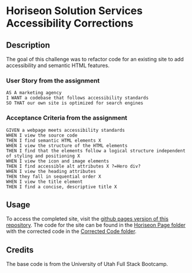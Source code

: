 # Horiseon Solution Services Accessibility Corrections
## Description
The goal of this challenge was to refactor code for an existing site to add accessibility and semantic HTML features.
### User Story from the assignment
```
AS A marketing agency
I WANT a codebase that follows accessibility standards
SO THAT our own site is optimized for search engines
```
### Acceptance Criteria from the assignment
```
GIVEN a webpage meets accessibility standards
WHEN I view the source code
THEN I find semantic HTML elements X
WHEN I view the structure of the HTML elements
THEN I find that the elements follow a logical structure independent of styling and positioning X
WHEN I view the icon and image elements
THEN I find accessible alt attributes X ?=Hero div?
WHEN I view the heading attributes
THEN they fall in sequential order X
WHEN I view the title element
THEN I find a concise, descriptive title X
```
## Usage
To access the completed site, visit the [github pages version of this repository](kurohyou.github.io/UOFU-02-Challenge). The code for the site can be found in the [Horiseon Page folder](/Horiseon%20Page) with the corrected code in the [Corrected Code folder](/Horiseon%20Page/Corrected%20Code).
## Credits
The base code is from the University of Utah Full Stack Bootcamp.